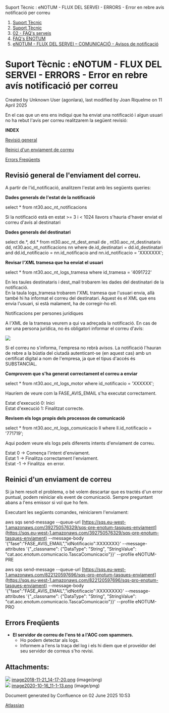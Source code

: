Suport Tècnic : eNOTUM - FLUX DEL SERVEI - ERRORS - Error en rebre avís notificació per correu  

1.  [Suport Tècnic](index.md)
2.  [Suport Tècnic](13893782.md)
3.  [02 - FAQ's serveis](26313393.md)
4.  [FAQ's ENOTUM](28705561.md)
5.  [eNOTUM - FLUX DEL SERVEI – COMUNICACIÓ - Avisos de notificació](36341270.md)

Suport Tècnic : eNOTUM - FLUX DEL SERVEI - ERRORS - Error en rebre avís notificació per correu
==============================================================================================

Created by Unknown User (agonlara), last modified by Joan Riquelme on 11 April 2025

En el cas que un ens ens indiqui que ha enviat una notificació i algun usuari no ha rebut l'avís per correu realitzarem la següent revisió:

**INDEX**

[Revisió general](#eNOTUMFLUXDELSERVEIERRORSErrorenrebreavísnotificaciópercorreu-general)

[Reinici d'un enviament de correu](#eNOTUMFLUXDELSERVEIERRORSErrorenrebreavísnotificaciópercorreu-reinici)

[Errors Freqüents](#eNOTUMFLUXDELSERVEIERRORSErrorenrebreavísnotificaciópercorreu-feqerr)

Revisió general de l'enviament del correu.
------------------------------------------

  

A partir de l'id\_notificació, analitzem l'estat amb les següents queries:

**Dades generals de l'estat de la notificació**

select \* from nt30.aoc\_nt\_notificacions

Si la notificació està en estat >= 3 i < 1024 llavors s'hauria d'haver enviat el correu d'avís al destinatari

  

  

**Dades generals del destinatari**

select de.\*, dd.\*
from nt30.aoc\_nt\_dest\_email de , nt30.aoc\_nt\_destinataris dd, nt30.aoc\_nt\_notificacions nn
where de.id\_destinatari = dd.id\_destinatari
and dd.id\_notificacio = nn.id\_notificacio
and nn.id\_notificacio = 'XXXXXXX';

  

**Revisar l'XML tramesa que ha enviat el usuari**

select \* from nt30.aoc\_nt\_logs\_tramesa
where id\_tramesa = '4091722'

En les taules destinataris i dest\_mail trobarem les dades del destinatari de la notificació.  
En la taula logs\_tramesa trobarem l'XML tramesa que l'usuari envia, allà també hi ha informat el correu del destinatari. Aquest és el XML que ens envia l'usuari, si està malament, ha de corregir-ho ell.

Notificacions per persones jurídiques

A l'XML de la tramesa veurem a qui va adreçada la notificació. En cas de ser una persona jurídica, no és obligatori informar el correu d'avís:

![](attachments/26313432/41519430.png)

  

Si el correu no s'informa, l'empresa no rebrà avisos. La notificació l'hauran de rebre a la bústia del ciutadà autenticant-se (en aquest cas) amb un certificat digital a nom de l'empresa, ja que el tipus d'accés és SUBSTANCIAL.

  

  

**Comprovem que s'ha generat correctament el correu a enviar**

select \* from nt30.aoc\_nt\_logs\_motor
where id\_notificacio = 'XXXXXX';

Hauríem de veure com la FASE\_AVIS\_EMAIL s'ha executat correctament.

Estat d'execució 0: Inici  
Estat d'execució 1: Finalitzat correcte.

  

**Revisem els logs propis dels processos de comunicació**

select \* from nt30.aoc\_nt\_logs\_comunicacio ll
where ll.id\_notificacio = '771719';

Aqui podem veure els logs pels diferents intents d'enviament de correu.

Estat 0 → Comença l'intent d'enviament.  
Estat 1 → Finalitza correctament l'enviament.  
Estat -1 → Finalitza  en error.

  

Reinici d'un enviament de correu
--------------------------------

  

Si ja hem resolt el problema, o bé volem descartar que es tractés d'un error puntual, podem reiniciar els event de comunicació. Sempre preguntant abans a l'ens emissor si vol que ho fem.

Executant les següents comandes, reiniciarem l'enviament:

aws sqs send-message --queue-url [https://sqs.eu-west-1.amazonaws.com/392750576329/sqs-pre-enotum-tasques-enviament](https://sqs.eu-west-1.amazonaws.com/392750576329/sqs-pre-enotum-tasques-enviament) --message-body '{"fase":"FASE\_AVIS\_EMAIL","idNotificacio":XXXXXXX}' --message-attributes '{"\_classname": {"DataType": "String", "StringValue": "cat.aoc.enotum.comunicacio.TascaComunicacio"}}' --profile eNOTUM-PRE

aws sqs send-message --queue-url [https://sqs.eu-west-1.amazonaws.com/822120597696/sqs-pro-enotum-tasques-enviament](https://sqs.eu-west-1.amazonaws.com/822120597696/sqs-pro-enotum-tasques-enviament) --message-body '{"fase":"FASE\_AVIS\_EMAIL","idNotificacio":XXXXXXXX}' --message-attributes '{"\_classname": {"DataType": "String", "StringValue": "cat.aoc.enotum.comunicacio.TascaComunicacio"}}' --profile eNOTUM-PRO

  

Errors Freqüents
----------------

*   **El servidor de correu de l'ens té a l'AOC com spammers.** 
    *   Ho podem detectar als logs. 
    *   Informem a l'ens la traça del log i els hi diem que el proveïdor del seu servidor de correus s'ho revisi.

  

  

  

Attachments:
------------

![](images/icons/bullet_blue.gif) [image2018-11-21\_14-17-20.png](attachments/26313432/26315513.png) (image/png)  
![](images/icons/bullet_blue.gif) [image2020-10-16\_11-1-13.png](attachments/26313432/41519430.png) (image/png)  

Document generated by Confluence on 02 June 2025 10:53

[Atlassian](http://www.atlassian.com/)